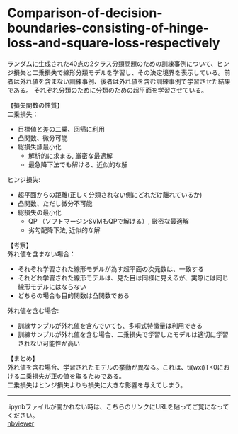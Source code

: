 # Comparison-of-decision-boundaries-consisting-of-hinge-loss-and-square-loss-respectively
ランダムに生成された40点の2クラス分類問題のための訓練事例について、ヒンジ損失と二乗損失で線形分類モデルを学習し、その決定境界を表示している。前者は外れ値を含まない訓練事例、後者は外れ値を含む訓練事例で学習させた結果である。
それぞれ分類のために分類のための超平面を学習させている。

【損失関数の性質】  
 二乗損失：
  - 目標値と差の二乗、回帰に利用
  - 凸関数、微分可能
  - 総損失䛾最小化
    - 解析的に求まる,	厳密な最適解
    - 最急降下法でも解ける、近似的な解

ヒンジ損失:
- 超平面からの距離(正しく分類されない側にどれだけ離れているか)
- 凸関数、ただし微分不可能
- 総損失の最小化
  - QP （ソフトマージンSVMもQPで解ける）,	厳密な最適解
  - 劣勾配降下法,	近似的な解

【考察】  
外れ値を含まない場合：  
 - それぞれ学習された線形モデルが為す超平面の次元数は、一致する
 - それどれ学習された線形モデルは、見た目は同様に見えるが、実際には同じ線形モデルにはならない
 - どちらの場合も目的関数は凸関数である
 
外れ値を含む場合:  
 - 訓練サンプルが外れ値を含んでいても、多項式特徴量は利用できる
 - 訓練サンプルが外れ値を含む場合、二乗損失で学習したモデルは適切に学習されない可能性が高い
 
【まとめ】  
外れ値を含む場合、学習されたモデルの挙動が異なる。これは、ti(wxi)T<0における二乗損失が正の値を取るためである。  
二乗損失はヒンジ損失よりも損失に大きな影響を与えてしまう。





***
.ipynbファイルが開かれない時は、こちらのリンクにURLを貼ってご覧になってください。  
[nbviewer](https://nbviewer.jupyter.org/)
